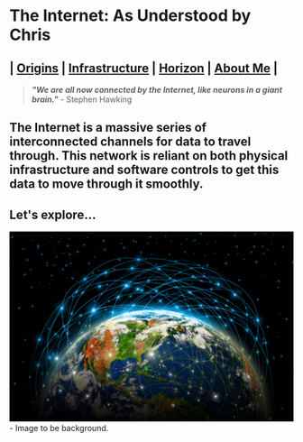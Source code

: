 # The Internet: As Understood by Chris 
## | [Origins](Origins.md) | [Infrastructure](Infastructure.md) | [Horizon](Future.md) | [About Me](about.md) |
> ***"We are all now connected by the Internet, like neurons in a giant brain."*** - Stephen Hawking
## The Internet is a massive series of interconnected channels for data to travel through. This network is reliant on both physical infrastructure and software controls to get this data to move through it smoothly.
## Let's explore...
![Title Image](images/Internetglobe.jpg) - Image to be background. 


